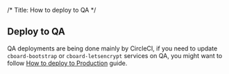 /* Title: How to deploy to QA */

## Deploy to QA

QA deployments are being done mainly by CircleCI, if you need to update `cboard-bootstrap` or `cboard-letsencrypt` services on QA, you might want to follow [How to deploy to Production](/infrastructure/deploy-prod) guide.